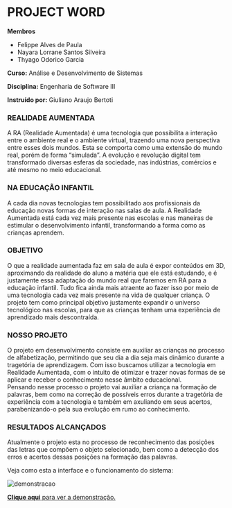 <h1>PROJECT WORD</h1>
<strong>Membros</strong>

- Felippe Alves de Paula
- Nayara Lorrane Santos Silveira
- Thyago Odorico Garcia

<strong>Curso:</strong> Análise e Desenvolvimento de Sistemas

<strong>Disciplina:</strong> Engenharia de Software III

<strong>Instruído por:</strong> Giuliano Araujo Bertoti

<h3>REALIDADE AUMENTADA</h3>
<p>A RA (Realidade Aumentada) é uma tecnologia que possibilita a interação entre o ambiente real e
o ambiente virtual, trazendo uma nova perspectiva entre esses dois mundos. Esta se comporta
como uma extensão do mundo real, porém de forma “simulada”.
A evolução e revolução digital tem transformado diversas esferas da sociedade, nas indústrias,
comércios e até mesmo no meio educacional.</p>

<h3>NA EDUCAÇÃO INFANTIL</h3>
<p>A cada dia novas tecnologias tem possibilitado aos profissionais da educação novas formas de
interação nas salas de aula. A Realidade Aumentada está cada vez mais presente nas escolas e
nas maneiras de estimular o desenvolvimento infantil, transformando a forma como as crianças
aprendem.</p>

<h3>OBJETIVO</h3>
<p>O que a realidade aumentada faz em sala de aula é expor conteúdos em 3D, aproximando da
realidade do aluno a matéria que ele está estudando, e é justamente essa adaptação do mundo
real que faremos em RA para a educação infantil. Tudo fica ainda mais atraente ao fazer isso por
meio de uma tecnologia cada vez mais presente na vida de qualquer criança.
O projeto tem como principal objetivo justamente expandir o universo tecnológico nas escolas,
para que as crianças tenham uma experiência de aprendizado mais descontraída.</p>

<h3>NOSSO PROJETO</h3>
<p>O projeto em desenvolvimento consiste em auxiliar as crianças no processo de
alfabetização, permitindo que seu dia a dia seja mais dinâmico durante a tragetória de aprendizagem. Com isso buscamos utilizar a tecnologia em Realidade Aumentada, com o intuito de otimizar e trazer novas formas de se aplicar e receber o conhecimento nesse âmbito educacional.<br>Pensando nesse processo o projeto vai auxiliar a criança na formação de palavras, bem como na correção de possíveis erros durante a tragetória de experiência com a tecnologia e também em axuliando em seus acertos, parabenizando-o pela sua evolução em rumo ao conhecimento.</p>

<h3>RESULTADOS ALCANÇADOS</h3>
<p>Atualmente o projeto esta no processo de reconhecimento das posições das letras que compõem o objeto selecionado, bem como a detecção dos erros e acertos dessas posições na formação das palavras.</p>
<p>Veja como esta a interface e o funcionamento do sistema:</p>

![demonstracao](https://user-images.githubusercontent.com/59921213/82172266-14d64f00-98a0-11ea-947a-e068a87ecd4b.png)

[**Clique aqui** para ver a demonstração.](https://youtu.be/o6oBxYciyBU)
